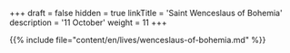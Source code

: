 +++
draft = false
hidden = true
linkTitle = 'Saint Wenceslaus of Bohemia'
description = '11 October'
weight = 11
+++

{{% include file="content/en/lives/wenceslaus-of-bohemia.md" %}}

